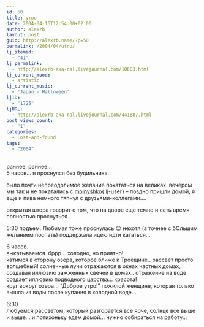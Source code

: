 ```yaml
---
id: 50
title: утро
date: 2004-04-15T12:54:00+02:00
author: alexrb
layout: post
guid: http://alexrb.name/?p=50
permalink: /2004/04/utro/
lj_itemid:
  - "41"
lj_permalink:
  - http://alexrb-aka-ral.livejournal.com/10683.html
lj_current_mood:
  - artistic
lj_current_music:
  - 'Japan - Halloween'
ljID:
  - "1725"
ljURL:
  - http://alexrb-aka-ral.livejournal.com/441687.html
post_views_count:
  - "1"
categories:
  - Lost-and-found
tags:
  - "2004"
---
```

раннее, раннее&#8230;  
5 часов&#8230; я проснулся без будильника.

было почти непреодолимое желание покататься на великах. вечером мы так и не покатались с [molnyshko](http://molnyshko.livejournal.com/){.lj-user} &#8211; поздно пришли домой, я еще и пива немного тяпнул с друзьями-коллегами&#8230;.

открытая штора говорит о том, что на дворе еще темно и есть время полностью проснуться.

5:30 подъем. Любимая тоже проснулась 😉 нехотя (а точнее с бОльшим желанием поспать) поддержала идею идти кататься&#8230;

6 часов.  
выкатываемся. бррр&#8230; холодно, но приятно!  
катимся в сторону озера, которое ближе к Троещине.. рассвет просто волшебный! солнечные лучи отражаются в окнах частных домах, создавая иллюзию зажженных свечей в домах.. отражение на воде создает иллюзию подводного царства&#8230; красота!  
круг вокруг озера&#8230; &#8220;Доброе утро!&#8221; пожилой женщине, которая только вышла из воды после купания в холодной воде&#8230;

6:30  
любуемся рассветом, который разгорается все ярче, солнце все выше и выше&#8230; и потихоньку едем домой&#8230; нужно собираться на работу&#8230;